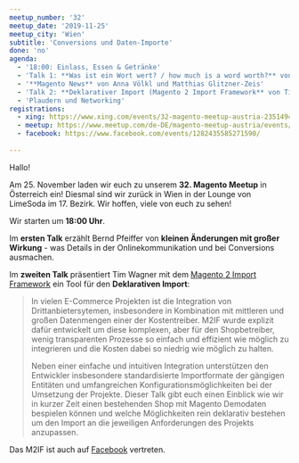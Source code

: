 ```yaml
---
meetup_number: '32'
meetup_date: '2019-11-25'
meetup_city: 'Wien'
subtitle: 'Conversions und Daten-Importe'
done: 'no'
agenda:
  - '18:00: Einlass, Essen & Getränke'
  - 'Talk 1: **Was ist ein Wort wert? / how much is a word worth?** von Bernd Pfeiffer (Deutsch/English)'
  - '**Magento News** von Anna Völkl und Matthias Glitzner-Zeis'
  - 'Talk 2: **Deklarativer Import (Magento 2 Import Framework** von Tim Wagner (Deutsch/English)'
  - 'Plaudern und Networking'
registrations:
  - xing: https://www.xing.com/events/32-magento-meetup-austria-2351494
  - meetup: https://www.meetup.com/de-DE/magento-meetup-austria/events/266104699/
  - facebook: https://www.facebook.com/events/1282435585271590/
 
---
```


Hallo!

Am 25. November laden wir euch zu unserem **32. Magento Meetup** in Österreich ein! Diesmal sind wir zurück in Wien in
der Lounge von LimeSoda im 17. Bezirk. Wir hoffen, viele von euch zu sehen!

Wir starten um **18:00 Uhr**. 

Im **ersten Talk** erzählt Bernd Pfeiffer von **kleinen Änderungen mit großer Wirkung** - was Details in der
Onlinekommunikation und bei Conversions ausmachen.

Im **zweiten Talk** präsentiert Tim Wagner mit dem [Magento 2 Import Framework](https://m2if.com/) ein Tool für den
**Deklarativen Import**:

> In vielen E-Commerce Projekten ist die Integration von Drittanbietersytemen, insbesondere in Kombination mit
  mittleren und großen Datenmengen einer der Kostentreiber. M2IF wurde explizit dafür entwickelt um diese
  komplexen, aber für den Shopbetreiber, wenig transparenten Prozesse so einfach und effizient wie möglich zu
  integrieren und die Kosten dabei so niedrig wie möglich zu halten.
>
> Neben einer einfache und intuitiven Integration unterstützen den Entwickler insbesondere standardisierte
  Importformate der gängigen Entitäten und umfangreichen Konfigurationsmöglichkeiten bei der Umsetzung der
  Projekte. Dieser Talk gibt euch einen Einblick wie wir in kurzer Zeit einen bestehenden Shop mit Magento
  Demodaten bespielen können und welche Möglichkeiten rein deklarativ bestehen um den Import an die jeweiligen
  Anforderungen des Projekts anzupassen.

Das M2IF ist auch auf [Facebook](https://www.facebook.com/magento2importframework) vertreten.

